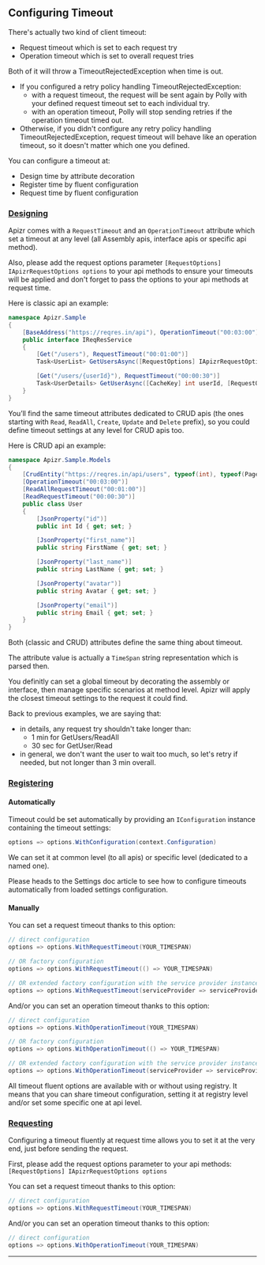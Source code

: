 ﻿## Configuring Timeout

There's actually two kind of client timeout:
- Request timeout which is set to each request try
- Operation timeout which is set to overall request tries

Both of it will throw a TimeoutRejectedException when time is out.
- If you configured a retry policy handling TimeoutRejectedException:
  - with a request timeout, the request will be sent again by Polly with your defined request timeout set to each individual try.
  - with an operation timeout, Polly will stop sending retries if the operation timeout timed out.
- Otherwise, if you didn't configure any retry policy handling TimeoutRejectedException, request timeout will behave like an operation timeout, so it doesn't matter which one you defined.

You can configure a timeout at:
- Design time by attribute decoration
- Register time by fluent configuration
- Request time by fluent configuration

### [Designing](#tab/tabid-designing)

Apizr comes with a `RequestTimeout` and an `OperationTimeout` attribute which set a timeout at any level (all Assembly apis, interface apis or specific api method).

Also, please add the request options parameter `[RequestOptions] IApizrRequestOptions options` to your api methods to ensure your timeouts will be applied and don't forget to pass the options to your api methods at request time.

Here is classic api an example:
```csharp
namespace Apizr.Sample
{
    [BaseAddress("https://reqres.in/api"), OperationTimeout("00:03:00")]
    public interface IReqResService
    {
        [Get("/users"), RequestTimeout("00:01:00")]
        Task<UserList> GetUsersAsync([RequestOptions] IApizrRequestOptions options);

        [Get("/users/{userId}"), RequestTimeout("00:00:30")]
        Task<UserDetails> GetUserAsync([CacheKey] int userId, [RequestOptions] IApizrRequestOptions options);
    }
}
```

You’ll find the same timeout attributes dedicated to CRUD apis (the ones starting with `Read`, `ReadAll`, `Create`, `Update` and `Delete` prefix), so you could define timeout settings at any level for CRUD apis too.

Here is CRUD api an example:
```csharp
namespace Apizr.Sample.Models
{
    [CrudEntity("https://reqres.in/api/users", typeof(int), typeof(PagedResult<>))]
    [OperationTimeout("00:03:00")]
    [ReadAllRequestTimeout("00:01:00")]
    [ReadRequestTimeout("00:00:30")]
    public class User
    {
        [JsonProperty("id")]
        public int Id { get; set; }

        [JsonProperty("first_name")]
        public string FirstName { get; set; }

        [JsonProperty("last_name")]
        public string LastName { get; set; }

        [JsonProperty("avatar")]
        public string Avatar { get; set; }

        [JsonProperty("email")]
        public string Email { get; set; }
    }
}
```

Both (classic and CRUD) attributes define the same thing about timeout.

The attribute value is actually a `TimeSpan` string representation which is parsed then.

You definitly can set a global timeout by decorating the assembly or interface, then manage specific scenarios at method level.
Apizr will apply the closest timeout settings to the request it could find. 

Back to previous examples, we are saying that:
- in details, any request try shouldn't take longer than:
  - 1 min for GetUsers/ReadAll
  - 30 sec for GetUser/Read
- in general, we don't want the user to wait too much, so let's retry if needed, but not longer than 3 min overall.

### [Registering](#tab/tabid-registering)

#### Automatically

Timeout could be set automatically by providing an `IConfiguration` instance containing the timeout settings:
```csharp
options => options.WithConfiguration(context.Configuration)
```

We can set it at common level (to all apis) or specific level (dedicated to a named one).

Please heads to the Settings doc article to see how to configure timeouts automatically from loaded settings configuration.

#### Manually

You can set a request timeout thanks to this option:

```csharp
// direct configuration
options => options.WithRequestTimeout(YOUR_TIMESPAN)

// OR factory configuration
options => options.WithRequestTimeout(() => YOUR_TIMESPAN)

// OR extended factory configuration with the service provider instance
options => options.WithRequestTimeout(serviceProvider => serviceProvider.GetRequiredService<IYourSettingsService>().YOUR_TIMESPAN)
```

And/or you can set an operation timeout thanks to this option:

```csharp
// direct configuration
options => options.WithOperationTimeout(YOUR_TIMESPAN)

// OR factory configuration
options => options.WithOperationTimeout(() => YOUR_TIMESPAN)

// OR extended factory configuration with the service provider instance
options => options.WithOperationTimeout(serviceProvider => serviceProvider.GetRequiredService<IYourSettingsService>().YOUR_TIMESPAN)
```

All timeout fluent options are available with or without using registry. 
It means that you can share timeout configuration, setting it at registry level and/or set some specific one at api level.

### [Requesting](#tab/tabid-requesting)

Configuring a timeout fluently at request time allows you to set it at the very end, just before sending the request.

First, please add the request options parameter to your api methods: ```[RequestOptions] IApizrRequestOptions options```

You can set a request timeout thanks to this option:

```csharp
// direct configuration
options => options.WithRequestTimeout(YOUR_TIMESPAN)
```

And/or you can set an operation timeout thanks to this option:

```csharp
// direct configuration
options => options.WithOperationTimeout(YOUR_TIMESPAN)
```

***
